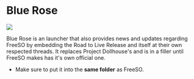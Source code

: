 # Blue Rose
![](https://raw.githubusercontent.com/ZackCasey/BlueRoseLauncher/master/bluerose-snapshot.png)

Blue Rose is an launcher that also provides news and updates regarding FreeSO by embedding the Road to Live Release and itself at their own respected threads. It replaces Project Dollhouse's and is in a filler until FreeSO makes has it's own official one.

* Make sure to put it into the **same folder** as FreeSO.